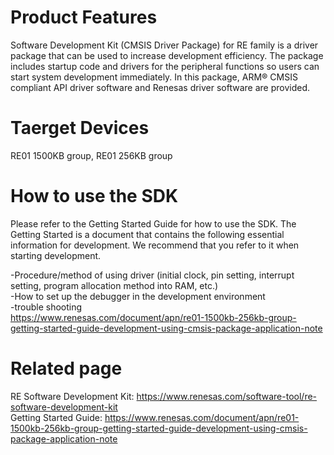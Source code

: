 # Product Features
Software Development Kit (CMSIS Driver Package) for RE family is a driver package that can be used to increase development efficiency. The package includes startup code and drivers for the peripheral functions so users can start system development immediately. In this package, ARM® CMSIS compliant API driver software and Renesas driver software are provided.

# Taerget Devices
RE01 1500KB group,  RE01 256KB group

# How to use the SDK
Please refer to the Getting Started Guide for how to use the SDK. 
The Getting Started is a document that contains the following essential information for development. We recommend that you refer to it when starting development.

-Procedure/method of using driver (initial clock, pin setting, interrupt setting, program allocation method into RAM, etc.)  
-How to set up the debugger in the development environment  
-trouble shooting  
https://www.renesas.com/document/apn/re01-1500kb-256kb-group-getting-started-guide-development-using-cmsis-package-application-note

# Related page
RE Software Development Kit: https://www.renesas.com/software-tool/re-software-development-kit  
Getting Started Guide: https://www.renesas.com/document/apn/re01-1500kb-256kb-group-getting-started-guide-development-using-cmsis-package-application-note
